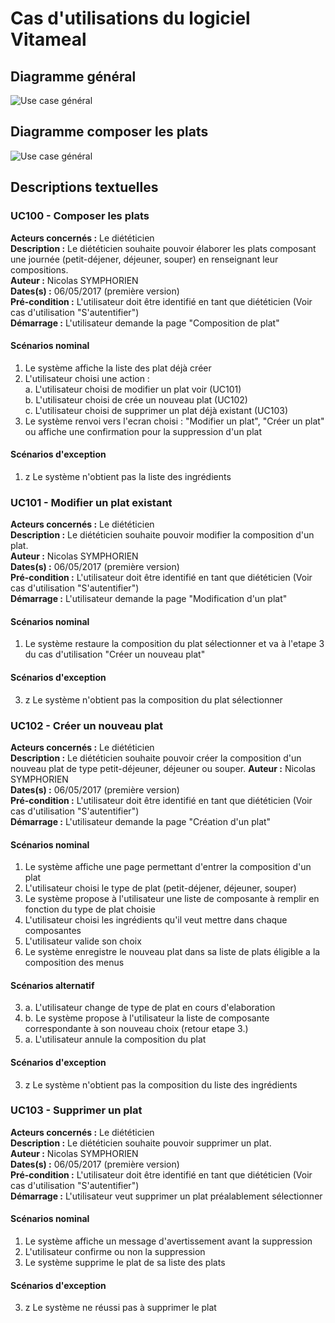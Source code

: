 # Cas d'utilisations du logiciel Vitameal

## Diagramme général

![Use case général](https://seikomi.github.io/Vitameal/Documentation/UseCases/image/UC_main.svg)

## Diagramme composer les plats

![Use case général](https://seikomi.github.io/Vitameal/Documentation/UseCases/image/UC_composer_un_plat.svg)

## Descriptions textuelles

### UC100 - Composer les plats

**Acteurs concernés :** Le diététicien  
**Description :** Le diététicien souhaite pouvoir élaborer les plats composant une journée (petit-déjener, déjeuner, 
souper) en renseignant leur compositions.  
**Auteur :** Nicolas SYMPHORIEN  
**Dates(s) :** 06/05/2017 (première version)  
**Pré-condition :** L'utilisateur doit être identifié en tant que diététicien (Voir cas d'utilisation "S'autentifier")  
**Démarrage :** L'utilisateur demande la page "Composition de plat"

#### Scénarios nominal

1. Le système affiche la liste des plat déjà créer
2. L'utilisateur choisi une action :  
  a. L'utilisateur choisi de modifier un plat voir (UC101)  
  b. L'utilisateur choisi de crée un nouveau plat (UC102)  
  c. L'utilisateur choisi de supprimer un plat déjà existant (UC103)
3. Le système renvoi vers l'ecran choisi : "Modifier un plat", "Créer un plat" ou affiche une confirmation pour 
la suppression d'un plat 

#### Scénarios d'exception

1. z Le système n'obtient pas la liste des ingrédients


### UC101 - Modifier un plat existant

**Acteurs concernés :** Le diététicien  
**Description :** Le diététicien souhaite pouvoir modifier la composition d'un plat.  
**Auteur :** Nicolas SYMPHORIEN  
**Dates(s) :** 06/05/2017 (première version)  
**Pré-condition :** L'utilisateur doit être identifié en tant que diététicien (Voir cas d'utilisation "S'autentifier")  
**Démarrage :** L'utilisateur demande la page "Modification d'un plat"

#### Scénarios nominal

1. Le système restaure la composition du plat sélectionner et va à l'etape 3 du cas d'utilisation "Créer un nouveau plat"


#### Scénarios d'exception

3. z Le système n'obtient pas la composition du plat sélectionner


### UC102 - Créer un nouveau plat

**Acteurs concernés :** Le diététicien  
**Description :** Le diététicien souhaite pouvoir créer la composition d'un nouveau plat de type petit-déjeuner, déjeuner ou souper.
**Auteur :** Nicolas SYMPHORIEN  
**Dates(s) :** 06/05/2017 (première version)  
**Pré-condition :** L'utilisateur doit être identifié en tant que diététicien (Voir cas d'utilisation "S'autentifier")  
**Démarrage :** L'utilisateur demande la page "Création d'un plat"

#### Scénarios nominal

1. Le système affiche une page permettant d'entrer la composition d'un plat
2. L'utilisateur choisi le type de plat (petit-déjener, déjeuner, souper)
3. Le système propose à l'utilisateur une liste de composante à remplir en fonction du type de plat choisie
4. L'utilisateur choisi les ingrédients qu'il veut mettre dans chaque composantes
5. L'utilisateur valide son choix
6. Le système enregistre le nouveau plat dans sa liste de plats éligible a la composition des menus

#### Scénarios alternatif

3. a. L'utilisateur change de type de plat en cours d'elaboration  
3. b. Le système propose à l'utilisateur la liste de composante correspondante à son nouveau choix (retour etape 3.)  
5. a. L'utilisateur annule la composition du plat

#### Scénarios d'exception

3. z Le système n'obtient pas la composition du liste des ingrédients

### UC103 - Supprimer un plat

**Acteurs concernés :** Le diététicien  
**Description :** Le diététicien souhaite pouvoir supprimer un plat.  
**Auteur :** Nicolas SYMPHORIEN  
**Dates(s) :** 06/05/2017 (première version)  
**Pré-condition :** L'utilisateur doit être identifié en tant que diététicien (Voir cas d'utilisation "S'autentifier")  
**Démarrage :** L'utilisateur veut supprimer un plat préalablement sélectionner

#### Scénarios nominal

1. Le système affiche un message d'avertissement avant la suppression
2. L'utilisateur confirme ou non la suppression
3. Le système supprime le plat de sa liste des plats

#### Scénarios d'exception

3. z Le système ne réussi pas à supprimer le plat